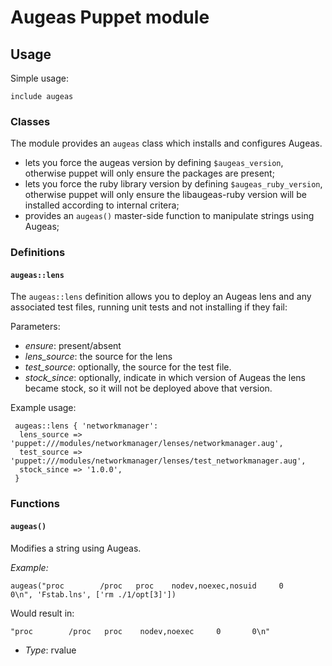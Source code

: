 # Augeas Puppet module

## Usage

Simple usage:

    include augeas

### Classes

The module provides an `augeas` class which installs and configures Augeas.


* lets you force the augeas version by defining `$augeas_version`, otherwise puppet will
   only ensure the packages are present;
* lets you force the ruby library version by defining `$augeas_ruby_version`, otherwise puppet will
   only ensure the libaugeas-ruby version will be installed according to internal critera;
* provides an `augeas()` master-side function to manipulate strings using Augeas;

### Definitions

#### `augeas::lens`

The `augeas::lens` definition allows you to deploy an Augeas lens and any associated test files, running unit tests and not installing if they fail:

Parameters:

- *ensure*: present/absent
- *lens_source*: the source for the lens
- *test_source*: optionally, the source for the test file.
- *stock_since*: optionally, indicate in which version of Augeas
  the lens became stock, so it will not be deployed above that version.

Example usage:

     augeas::lens { 'networkmanager':
      lens_source => 'puppet:///modules/networkmanager/lenses/networkmanager.aug',
      test_source => 'puppet:///modules/networkmanager/lenses/test_networkmanager.aug',
      stock_since => '1.0.0',
     }

### Functions

#### `augeas()`

Modifies a string using Augeas.

*Example:*

    augeas("proc        /proc   proc    nodev,noexec,nosuid     0       0\n", 'Fstab.lns', ['rm ./1/opt[3]'])

Would result in:

    "proc        /proc   proc    nodev,noexec     0       0\n"


- *Type*: rvalue

